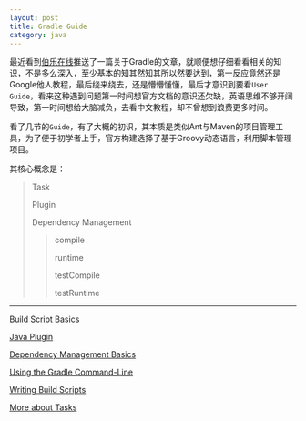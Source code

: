 ```yaml
---
layout: post
title: Gradle Guide
category: java
---
```

最近看到[伯乐在线](http://blog.jobbole.com/)推送了一篇关于Gradle的文章，就顺便想仔细看看相关的知识，不是多么深入，至少基本的知其然知其所以然要达到，第一反应竟然还是Google他人教程，最后绕来绕去，还是懵懵懂懂，最后才意识到要看`User Guide`，看来这种遇到问题第一时间想官方文档的意识还欠缺，英语思维不够开阔导致，第一时间想给大脑减负，去看中文教程，却不曾想到浪费更多时间。

看了几节的`Guide`，有了大概的初识，其本质是类似Ant与Maven的项目管理工具，为了便于初学者上手，官方构建选择了基于Groovy动态语言，利用脚本管理项目。

其核心概念是：

> Task
> 
> Plugin
> 
> Dependency Management
> 
> > compile
> > 
> > runtime
> > 
> > testCompile
> > 
> > testRuntime



---

[Build Script Basics](https://gradle.org/docs/current/userguide/tutorial_using_tasks.html)

[Java Plugin](https://gradle.org/docs/current/userguide/tutorial_java_projects.html)

[Dependency Management Basics](https://gradle.org/docs/current/userguide/artifact_dependencies_tutorial.html)

[Using the Gradle Command-Line](https://gradle.org/docs/current/userguide/tutorial_gradle_command_line.html)

[Writing Build Scripts](https://gradle.org/docs/current/userguide/writing_build_scripts.html)

[More about Tasks](https://gradle.org/docs/current/userguide/more_about_tasks.html)


